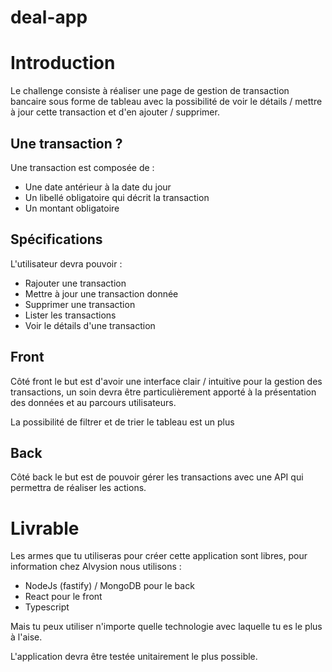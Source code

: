 # deal-app

# Introduction

Le challenge consiste à réaliser une page de gestion de transaction bancaire sous forme de tableau avec la possibilité de voir le détails / mettre à jour cette transaction et d'en ajouter / supprimer.

## Une transaction ?

Une transaction est composée de :

- Une date antérieur à la date du jour
- Un libellé obligatoire qui décrit la transaction
- Un montant obligatoire

## Spécifications
L'utilisateur devra pouvoir :

- Rajouter une transaction
- Mettre à jour une transaction donnée
- Supprimer une transaction
- Lister les transactions
- Voir le détails d'une transaction

## Front
Côté front le but est d'avoir une interface clair / intuitive pour la gestion des transactions, un soin devra être particulièrement apporté à la présentation des données et au parcours utilisateurs.

La possibilité de filtrer et de trier le tableau est un plus

## Back
Côté back le but est de pouvoir gérer les transactions avec une API qui permettra de réaliser les actions.

# Livrable
Les armes que tu utiliseras pour créer cette application sont libres, pour information chez Alvysion nous utilisons :

- NodeJs (fastify) / MongoDB pour le back
- React pour le front
- Typescript

Mais tu peux utiliser n'importe quelle technologie avec laquelle tu es le plus à l'aise.

L'application devra être testée unitairement le plus possible.